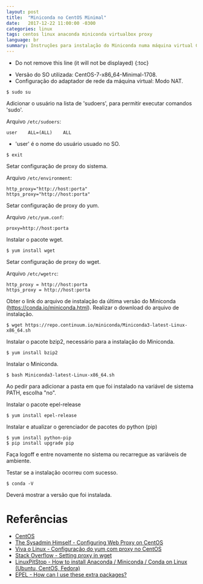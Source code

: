 ```yaml
---
layout: post
title:  "Miniconda no CentOS Minimal"
date:   2017-12-22 11:00:00 -0300
categories: linux
tags: centos linux anaconda miniconda virtualbox proxy
language: br
summary: Instruções para instalação do Miniconda numa máquina virtual CentOS Minimal (VirtualBox) com acesso à internet via proxy.
---
```


* Do not remove this line (it will not be displayed)
{:toc}


- Versão do SO utilizada: CentOS-7-x86_64-Minimal-1708.
- Configuração do adaptador de rede da máquina virtual: Modo NAT.


```
$ sudo su
```

Adicionar o usuário na lista de 'sudoers', para permitir executar comandos 'sudo'.

Arquivo `/etc/sudoers`:
```
user    ALL=(ALL)    ALL
```
* 'user' é o nome do usuário usuado no SO.

```
$ exit
```

Setar configuração de proxy do sistema.

Arquivo `/etc/environment`:
```
http_proxy="http://host:porta"
https_proxy="http://host:porta"
```


Setar configuração de proxy do yum.

Arquivo `/etc/yum.conf`:
```
proxy=http://host:porta
```

Instalar o pacote wget.
```shell
$ yum install wget
```

Setar configuração de proxy do wget.

Arquivo `/etc/wgetrc`:
```
http_proxy = http://host:porta
https_proxy = http://host:porta
```


Obter o link do arquivo de instalação da última versão do Miniconda (https://conda.io/miniconda.html).
Realizar o download do arquivo de instalação.
```shell
$ wget https://repo.continuum.io/miniconda/Miniconda3-latest-Linux-x86_64.sh
```


Instalar o pacote bzip2, necessário para a instalação do Miniconda.
```shell
$ yum install bzip2
```


Instalar o Miniconda.
```shell
$ bash Miniconda3-latest-Linux-x86_64.sh
```

Ao pedir para adicionar a pasta em que foi instalado na variável de sistema PATH, escolha "no".


Instalar o pacote epel-release
```shell
$ yum install epel-release
```


Instalar e atualizar o gerenciador de pacotes do python (pip)
```shell
$ yum install python-pip
$ pip install upgrade pip
```












Faça logoff e entre novamente no sistema ou recarregue as variáveis de ambiente.


Testar se a instalação ocorreu com sucesso.
```shell
$ conda -V
```
Deverá mostrar a versão que foi instalada.




# Referências

- [CentOS](https://www.centos.org)
- [The Sysadmin Himself - Configuring Web Proxy on CentOS](http://www.thesysadminhimself.com/2013/08/configuring-web-proxy-on-centos.html)
- [Viva o Linux - Configuração do yum com proxy no CentOS](https://www.vivaolinux.com.br/dica/Configuracao-do-yum-com-proxy-no-CentOS)
- [Stack Overflow - Setting proxy in wget](https://stackoverflow.com/questions/11211705/setting-proxy-in-wget)
- [LinuxPitStop - How to install Anaconda / Miniconda / Conda on Linux (Ubuntu, CentOS, Fedora)](http://linuxpitstop.com/install-anaconda-miniconda-conda-on-ubuntu-centos-linux/)
- [EPEL - How can I use these extra packages?](https://fedoraproject.org/wiki/EPEL#How_can_I_use_these_extra_packages.3F)
